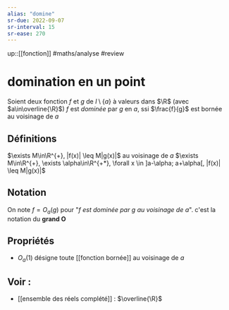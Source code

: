 ```yaml
---
alias: "domine"
sr-due: 2022-09-07
sr-interval: 15
sr-ease: 270
---
```

up::[[fonction]]
#maths/analyse #review 
# domination en un point
Soient deux fonction $f$ et $g$ de $I \setminus\{a\}$ à valeurs dans $\R$ (avec $a\in\overline{\R}$)
$f$ est _dominée_ par $g$ en $a$, ssi $\frac{f}{g}$ est bornée au voisinage de $a$

## Définitions
$\exists M\in\R^{+}, |f(x)| \leq M|g(x)|$ au voisinage de $a$
$\exists M\in\R^{+}, \exists \alpha\in\R^{+*}, \forall x \in ]a-\alpha; a+\alpha[, |f(x)| \leq M|g(x)|$

## Notation
On note $f = O_{a}(g)$ pour "_$f$ est dominée par $g$ au voisinage de $a$_".
c'est la notation du **grand O**


## Propriétés

 - $O_{a}(1)$ désigne toute [[fonction bornée]] au voisinage de $a$

## Voir :

 - [[ensemble des réels complété]] : $\overline{\R}$
 
